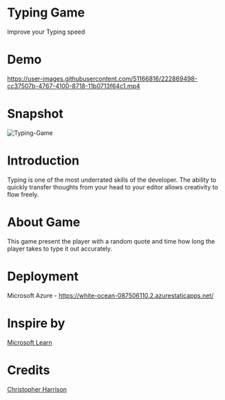 # Typing Game
Improve your Typing speed



# Demo
https://user-images.githubusercontent.com/51166816/222869498-cc37507b-4767-4100-8718-11b0713f64c1.mp4



# Snapshot 
![Typing-Game](https://user-images.githubusercontent.com/51166816/221320553-0d5b1cda-73ef-40cb-80ca-4c4ecc4d6802.PNG)

# Introduction
Typing is one of the most underrated skills of the developer. The ability to quickly transfer thoughts from your head to your editor allows creativity to flow freely. 

# About Game
This game present the player with a random quote and time how long the player takes to type it out accurately. 

# Deployment
Microsoft Azure - https://white-ocean-087506110.2.azurestaticapps.net/

# Inspire by
[Microsoft Learn](https://github.com/microsoft/Web-Dev-For-Beginners)

# Credits
[Christopher Harrison](https://twitter.com/geektrainer)
